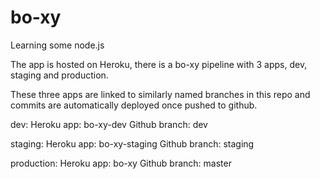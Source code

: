 # bo-xy
Learning some node.js

The app is hosted on Heroku, there is a bo-xy pipeline with 3 apps, dev, staging and production.

These three apps are linked to similarly named branches in this repo and commits are automatically deployed once pushed to github.

dev:
Heroku app: bo-xy-dev
Github branch: dev

staging:
Heroku app: bo-xy-staging
Github branch: staging

production:
Heroku app: bo-xy
Github branch: master